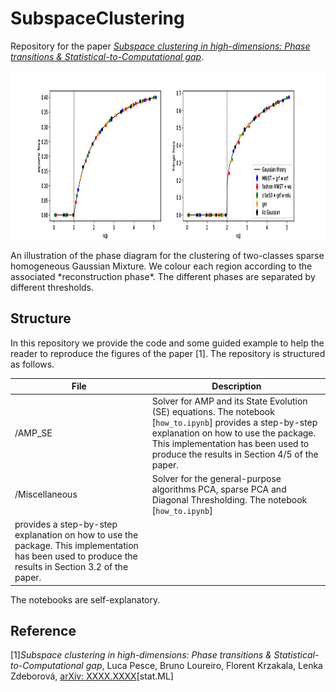 # SubspaceClustering

Repository for the paper [*Subspace clustering in high-dimensions: Phase transitions \& Statistical-to-Computational gap*](https://arxiv.org/abs/XXXX.XXXX). 

<p float="left">
  <img src="https://github.com/IdePHICS/RandomLabelsUniversality/blob/main/Figures/zero_reg.jpeg" height="270" />
</p>
An illustration of the phase diagram for the clustering of two-classes sparse homogeneous Gaussian Mixture. We colour each region according to the associated *reconstruction phase*. The different phases are separated by different thresholds. 

## Structure

In this repository we provide the code and some guided example to help the reader to reproduce the figures of the paper [1]. The repository is structured as follows.

| File                          | Description                                                                                                                                                    |
|-------------------------------|----------------------------------------------------------------------------------------------------------------------------------------------------------------|
|/AMP_SE| Solver for AMP and its State Evolution (SE) equations. The notebook [```how_to.ipynb```] provides a step-by-step explanation on how to use the package. This implementation has been used to produce the results in Section 4/5 of the paper.           |
| /Miscellaneous | Solver for the general-purpose algorithms PCA, sparse PCA and Diagonal Thresholding. The notebook [```how_to.ipynb```]
provides a step-by-step explanation on how to use the package. This implementation has been used to produce the results in Section 3.2 of the paper.                                     |
The notebooks are self-explanatory.

## Reference

[1]*Subspace clustering in high-dimensions: Phase transitions \& Statistical-to-Computational gap*,
Luca Pesce, Bruno Loureiro, Florent Krzakala, Lenka Zdeborová, [arXiv: XXXX.XXXX](https://arxiv.org/abs/XXXX.XXXX)[stat.ML]

